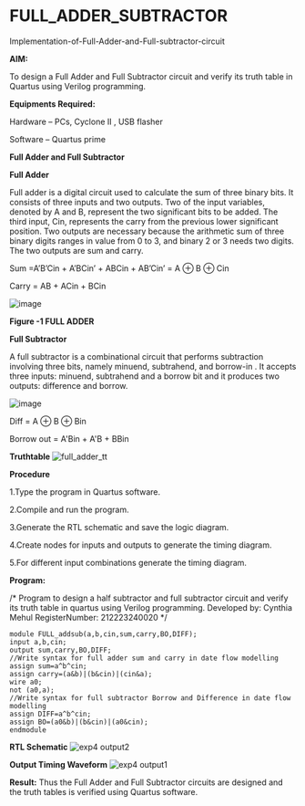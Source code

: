 # FULL_ADDER_SUBTRACTOR

Implementation-of-Full-Adder-and-Full-subtractor-circuit

**AIM:**

To design a Full Adder and Full Subtractor circuit and verify its truth table in Quartus using Verilog programming.

**Equipments Required:**

Hardware – PCs, Cyclone II , USB flasher

Software – Quartus prime

**Full Adder and Full Subtractor**

**Full Adder**

Full adder is a digital circuit used to calculate the sum of three binary bits. It consists of three inputs and two outputs. Two of the input variables, denoted by A and B, represent the two significant bits to be added. The third input, Cin, represents the carry from the previous lower significant position. Two outputs are necessary because the arithmetic sum of three binary digits ranges in value from 0 to 3, and binary 2 or 3 needs two digits. The two outputs are sum and carry.

Sum =A’B’Cin + A’BCin’ + ABCin + AB’Cin’ = A ⊕ B ⊕ Cin 

Carry = AB + ACin + BCin

![image](https://github.com/naavaneetha/FULL_ADDER_SUBTRACTOR/assets/154305477/0f30ba51-5ffb-4198-845f-18e054f675e7)

**Figure -1 FULL ADDER**

**Full Subtractor**

A full subtractor is a combinational circuit that performs subtraction involving three bits, namely minuend, subtrahend, and borrow-in . It accepts three inputs: minuend, subtrahend and a borrow bit and it produces two outputs: difference and borrow.

![image](https://github.com/naavaneetha/FULL_ADDER_SUBTRACTOR/assets/154305477/02b24f51-ab51-4304-9ad6-7b81ffc1ead5)

Diff = A ⊕ B ⊕ Bin 

Borrow out = A'Bin + A'B + BBin

**Truthtable**
![full_adder_tt](https://github.com/CynthiaMehul/FULL_ADDER_SUBTRACTOR/assets/150319444/50769bfe-8894-4b0a-8e81-a52bb8a2d4a5)

**Procedure**

1.Type the program in Quartus software.

2.Compile and run the program.

3.Generate the RTL schematic and save the logic diagram.

4.Create nodes for inputs and outputs to generate the timing diagram.

5.For different input combinations generate the timing diagram.

**Program:**

/* Program to design a half subtractor and full subtractor circuit and verify its truth table in quartus using Verilog programming. Developed by: Cynthia Mehul RegisterNumber: 212223240020
*/
```
module FULL_addsub(a,b,cin,sum,carry,BO,DIFF);
input a,b,cin;
output sum,carry,BO,DIFF;
//Write syntax for full adder sum and carry in date flow modelling 
assign sum=a^b^cin;
assign carry=(a&b)|(b&cin)|(cin&a);
wire a0;
not (a0,a);
//Write syntax for full subtractor Borrow and Difference in date flow modelling
assign DIFF=a^b^cin;
assign BO=(a0&b)|(b&cin)|(a0&cin);
endmodule
```
**RTL Schematic**
![exp4 output2](https://github.com/CynthiaMehul/FULL_ADDER_SUBTRACTOR/assets/150319444/944eca0a-393a-48c9-9cfd-ba0327bb56c3)

**Output Timing Waveform**
![exp4 output1](https://github.com/CynthiaMehul/FULL_ADDER_SUBTRACTOR/assets/150319444/8a88682a-2c06-4a38-a7a5-1d3f98f198d6)

**Result:**
Thus the Full Adder and Full Subtractor circuits are designed and the truth tables is verified using Quartus software.



